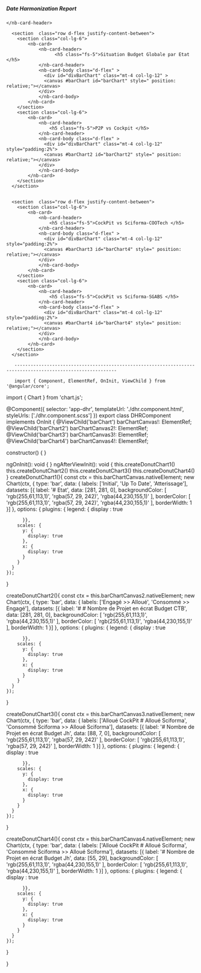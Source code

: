 <nb-card>
    <nb-card-header class="d-flex justify-content-between mb-4">
      <div >
        <h5>Date Harmonization Report</h5>
      </div>
      
    </nb-card-header>
  
  </nb-card>

      <section  class="row d-flex justify-content-between">
        <section class="col-lg-6">
            <nb-card>
                <nb-card-header>
                      <h5 class="fs-5">Situation Budget Globale par Etat </h5>
                </nb-card-header>
                <nb-card-body class="d-flex" >  
                  <div id="divBarChart" class="mt-4 col-lg-12" >
                  <canvas #barChart id="barChart" style=" position: relative;"></canvas>
                </div>  
                </nb-card-body>
            </nb-card>
        </section>
        <section class="col-lg-6">
            <nb-card>
                <nb-card-header>
                    <h5 class="fs-5">P2P vs Cockpit </h5>
                </nb-card-header>
                <nb-card-body class="d-flex" >  
                  <div id="divBarChart" class="mt-4 col-lg-12" style="padding:2%">
                  <canvas #barChart2 id="barChart2" style=" position: relative;"></canvas>
                </div>  
                </nb-card-body>
            </nb-card>
        </section>
      </section>


      <section  class="row d-flex justify-content-between">
        <section class="col-lg-6">
            <nb-card>
                <nb-card-header>
                    <h5 class="fs-5">CockPit vs Sciforma-COOTech </h5>
                </nb-card-header>
                <nb-card-body class="d-flex" >  
                  <div id="divBarChart" class="mt-4 col-lg-12" style="padding:2%">
                  <canvas #barChart3 id="barChart4" style=" position: relative;"></canvas>
                </div>  
                </nb-card-body>
            </nb-card>
        </section>
        <section class="col-lg-6">
            <nb-card>
                <nb-card-header>
                    <h5 class="fs-5">CockPit vs Sciforma-SGABS </h5>
                </nb-card-header>
                <nb-card-body class="d-flex" >  
                  <div id="divBarChart" class="mt-4 col-lg-12" style="padding:2%">
                  <canvas #barChart4 id="barChart4" style=" position: relative;"></canvas>
                </div>  
                </nb-card-body>
            </nb-card>
        </section>
      </section>
<nb-tabset>

       ------------------------------------------------------------------------------------------------------------

       import { Component, ElementRef, OnInit, ViewChild } from '@angular/core';
import { Chart } from 'chart.js';

@Component({
  selector: 'app-dhr',
  templateUrl: './dhr.component.html',
  styleUrls: ['./dhr.component.scss']
})
export class DHRComponent implements OnInit {
  @ViewChild('barChart') barChartCanvas!: ElementRef<HTMLCanvasElement>;
  @ViewChild('barChart2') barChartCanvas2!: ElementRef<HTMLCanvasElement>;
  @ViewChild('barChart3') barChartCanvas3!: ElementRef<HTMLCanvasElement>;
  @ViewChild('barChart4') barChartCanvas4!: ElementRef<HTMLCanvasElement>;

  constructor() { }

  ngOnInit(): void {
  }
  ngAfterViewInit(): void {
    this.createDonutChart1()
    this.createDonutChart2()
    this.createDonutChart3()
    this.createDonutChart4()
  }
  createDonutChart1(){
    const ctx = this.barChartCanvas.nativeElement;
    new Chart(ctx, {
      type: 'bar',
      data: {
        labels: ['Initial', 'Up To Date', 'Atterissage'],
        datasets: [{
          label: '# Etat',
          data: [281, 281, 0],
          backgroundColor: [
            'rgb(255,61,113,1)',
            'rgba(57, 29, 242)',
            'rgba(44,230,155,1)'
          ],
          borderColor: [
            'rgb(255,61,113,1)',
            'rgba(57, 29, 242)',
            'rgba(44,230,155,1)'
          ],
          borderWidth: 1
        }]
      },
      options: {
        plugins: {
          legend: {
            display : true

          }},
        scales: {
          y: {
            display: true
          },
          x: {
            display: true
          }
        }
      }
    });
  }

  createDonutChart2(){
    const ctx = this.barChartCanvas2.nativeElement;
    new Chart(ctx, {
      type: 'bar',
      data: {
        labels: ['Engagé >> Alloué', 'Consommé >> Engagé'],
        datasets: [{
          label: '# # Nombre de Projet en écrat Budget CTB',
          data: [281, 281, 0],
          backgroundColor: [
            'rgb(255,61,113,1)',
            'rgba(44,230,155,1)'
          ],
          borderColor: [
            'rgb(255,61,113,1)',
            'rgba(44,230,155,1)'
          ],
          borderWidth: 1
        }]
      },
      options: {
        plugins: {
          legend: {
            display : true

          }},
        scales: {
          y: {
            display: true
          },
          x: {
            display: true
          }
        }
      }
    });
  }

  createDonutChart3(){
    const ctx = this.barChartCanvas3.nativeElement;
    new Chart(ctx, {
      type: 'bar',
      data: {
        labels: ['Alloué CockPit # Alloué Sciforma', 'Consommé Sciforma >> Alloué Sciforma'],
        datasets: [{
          label: '# Nombre de Projet en écrat Budget Jh',
          data: [88, 7, 0],
          backgroundColor: [
            'rgb(255,61,113,1)',
            'rgba(57, 29, 242)'
          ],
          borderColor: [
            'rgb(255,61,113,1)',
            'rgba(57, 29, 242)'
          ],
          borderWidth: 1
        }]
      },
      options: {
        plugins: {
          legend: {
            display : true

          }},
        scales: {
          y: {
            display: true
          },
          x: {
            display: true
          }
        }
      }
    });
  }

  createDonutChart4(){
    const ctx = this.barChartCanvas4.nativeElement;
    new Chart(ctx, {
      type: 'bar',
      data: {
        labels: ['Alloué CockPit # Alloué Sciforma', 'Consommé Sciforma >> Alloué Sciforma'],
        datasets: [{
          label: '# Nombre de Projet en écrat Budget Jh',
          data: [55, 29],
          backgroundColor: [
            'rgb(255,61,113,1)',
            'rgba(44,230,155,1)'
          ],
          borderColor: [
            'rgb(255,61,113,1)',
            'rgba(44,230,155,1)'
          ],
          borderWidth: 1
        }]
      },
      options: {
        plugins: {
          legend: {
            display : true

          }},
        scales: {
          y: {
            display: true
          },
          x: {
            display: true
          }
        }
      }
    });
  }


}
